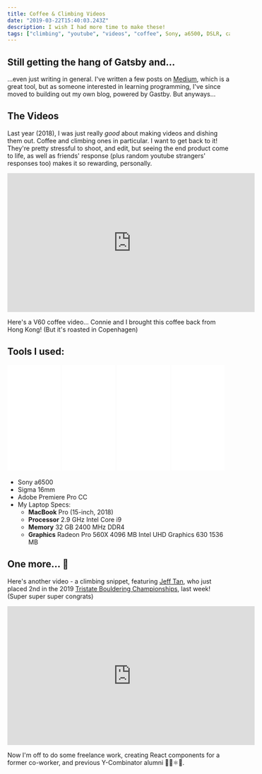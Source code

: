 ```yaml
---
title: Coffee & Climbing Videos
date: "2019-03-22T15:40:03.243Z"
description: I wish I had more time to make these!
tags: ["climbing", "youtube", "videos", "coffee", Sony, a6500, DSLR, camera]
---
```


## Still getting the hang of Gatsby and...

...even just writing in general. I've written a few posts on [Medium](https://medium.com/@thekevinwang), which is a great tool, but as someone interested in learning programming, I've since moved to building out my own blog, powered by Gastby. But anyways...

## The Videos

Last year (2018), I was just really _good_ about making videos and dishing them out. Coffee and climbing ones in particular. I want to get back to it! They're pretty stressful to shoot, and edit, but seeing the end product come to life, as well as friends' response (plus random youtube strangers' responses too) makes it so rewarding, personally.

<!-- `youtube:https://www.youtube.com/embed/7icpZ8fC66s` -->
<iframe width="560" height="315" src="https://www.youtube.com/embed/7icpZ8fC66s" frameborder="0" allow="accelerometer; autoplay; encrypted-media; gyroscope; picture-in-picture" allowfullscreen></iframe>

Here's a V60 coffee video... Connie and I brought this coffee back from Hong Kong! (But it's roasted in Copenhagen)

## Tools I used:

<iframe style="width:120px;height:240px;" marginwidth="0" marginheight="0" scrolling="no" frameborder="0" src="//ws-na.amazon-adsystem.com/widgets/q?ServiceVersion=20070822&OneJS=1&Operation=GetAdHtml&MarketPlace=US&source=ac&ref=qf_sp_asin_til&ad_type=product_link&tracking_id=thekevinwang-20&marketplace=amazon&region=US&placement=B01M586Y9R&asins=B01M586Y9R&linkId=becb9e1765801b0231362827542d86db&show_border=true&link_opens_in_new_window=true&price_color=333333&title_color=1e65a8&bg_color=ffffff">
    </iframe>

<iframe style="width:120px;height:240px;" marginwidth="0" marginheight="0" scrolling="no" frameborder="0" src="//ws-na.amazon-adsystem.com/widgets/q?ServiceVersion=20070822&OneJS=1&Operation=GetAdHtml&MarketPlace=US&source=ac&ref=tf_til&ad_type=product_link&tracking_id=thekevinwang-20&marketplace=amazon&region=US&placement=B077BWD2BB&asins=B077BWD2BB&linkId=b0ef04b4f3bceb041ced616255eb1dfa&show_border=true&link_opens_in_new_window=true&price_color=333333&title_color=1e65a8&bg_color=ffffff">
    </iframe>

<iframe style="width:120px;height:240px;" marginwidth="0" marginheight="0" scrolling="no" frameborder="0" src="//ws-na.amazon-adsystem.com/widgets/q?ServiceVersion=20070822&OneJS=1&Operation=GetAdHtml&MarketPlace=US&source=ac&ref=tf_til&ad_type=product_link&tracking_id=thekevinwang-20&marketplace=amazon&region=US&placement=B01MZ085E6&asins=B01MZ085E6&linkId=e8fcf37ac7dfbbc29559c9ae88c40231&show_border=true&link_opens_in_new_window=true&price_color=333333&title_color=1e65a8&bg_color=ffffff">
    </iframe>

<iframe style="width:120px;height:240px;" marginwidth="0" marginheight="0" scrolling="no" frameborder="0" src="//ws-na.amazon-adsystem.com/widgets/q?ServiceVersion=20070822&OneJS=1&Operation=GetAdHtml&MarketPlace=US&source=ac&ref=tf_til&ad_type=product_link&tracking_id=thekevinwang-20&marketplace=amazon&region=US&placement=B07HWJTPJB&asins=B07HWJTPJB&linkId=b535550c677e672436ed5661c55e1f0f&show_border=true&link_opens_in_new_window=true&price_color=333333&title_color=1e65a8&bg_color=ffffff">
    </iframe>

- Sony a6500
- Sigma 16mm
- Adobe Premiere Pro CC
- My Laptop Specs:
  - **MacBook** Pro (15-inch, 2018)
  - **Processor** 2.9 GHz Intel Core i9
  - **Memory** 32 GB 2400 MHz DDR4
  - **Graphics** Radeon Pro 560X 4096 MB
    Intel UHD Graphics 630 1536 MB

## One more... 🐒

Here's another video - a climbing snippet, featuring [Jeff Tan](https://www.instagram.com/jeffdamonkey/), who just placed 2nd in the 2019 [Tristate Bouldering Championships](https://www.tristatebouldering.com/), last week! (Super super super congrats)

<iframe width="560" height="315" src="https://www.youtube.com/embed/eyVkxIOeViQ" frameborder="0" allow="accelerometer; autoplay; encrypted-media; gyroscope; picture-in-picture" allowfullscreen></iframe>

Now I'm off to do some freelance work, creating React components for a former co-worker, and previous Y-Combinator alumni 🥳🤓⚛️🦄.
